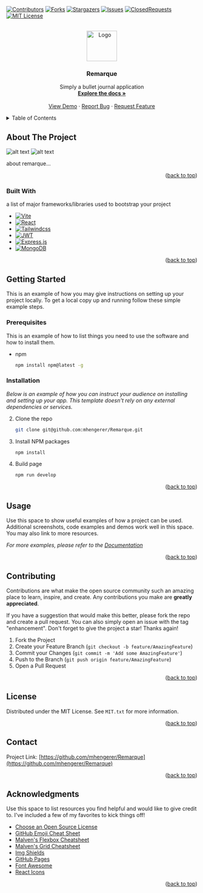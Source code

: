 <!-- Improved compatibility of back to top link: See: https://github.com/othneildrew/Best-README-Template/pull/73 -->

<a name="readme-top"></a>

[![Contributors][contributors-shield]][contributors-url]
[![Forks][forks-shield]][forks-url]
[![Stargazers][stars-shield]][stars-url]
[![Issues][issues-shield]][issues-url]
[![ClosedRequests][cr-shield]][cr-url]
[![MIT License][license-shield]][license-url]

<!-- PROJECT LOGO -->
<br />
<div align="center">
  <a href="https://github.com/mhengerer/Remarque">
    <img src="/client/public/RemarqueSmallLogo.svg" alt="Logo" width="80" height="80">
  </a>

  <h3 align="center">Remarque</h3>

  <p align="center">
    Simply a bullet journal application 
    <br />
    <a href="https://github.com/mhengerer/Remarque"><strong>Explore the docs »</strong></a>
    <br />
    <br />
    <a href="https://github.com/mhengerer/Remarque">View Demo</a>
    ·
    <a href="https://github.com/mhengerer/Remarque/issues">Report Bug</a>
    ·
    <a href="https://github.com/mhengerer/Remarque/issues">Request Feature</a>
  </p>
</div>

<!-- TABLE OF CONTENTS -->
<details>
  <summary>Table of Contents</summary>
  <ol>
    <li>
      <a href="#about-the-project">About The Project</a>
      <ul>
        <li><a href="#built-with">Built With</a></li>
      </ul>
    </li>
    <li>
      <a href="#getting-started">Getting Started</a>
      <ul>
        <li><a href="#prerequisites">Prerequisites</a></li>
        <li><a href="#installation">Installation</a></li>
      </ul>
    </li>
    <li><a href="#usage">Usage</a></li>
    <li><a href="#contributing">Contributing</a></li>
    <li><a href="#license">License</a></li>
    <li><a href="#contact">Contact</a></li>
    <li><a href="#acknowledgments">Acknowledgments</a></li>
  </ol>
</details>

<!-- ABOUT THE PROJECT -->

## About The Project

![alt text](./client/public/remarqueheroku2.png)
![alt text](./client/public/remarqueherokulogin.png)

about remarque...

<p align="right">(<a href="#readme-top">back to top</a>)</p>

### Built With

a list of major frameworks/libraries used to bootstrap your project

- [![Vite][vite.js]][vite-url]
- [![React][react.js]][react-url]
- [![Tailwindcss][tailwindcss]][tailwindcss-url]
- [![JWT][jwt]][jwt-url]
- [![Express.js][express.js]][express-url]
- [![MongoDB][mongodb]][mongodb-url]

<p align="right">(<a href="#readme-top">back to top</a>)</p>

<!-- GETTING STARTED -->

## Getting Started

This is an example of how you may give instructions on setting up your project locally.
To get a local copy up and running follow these simple example steps.

### Prerequisites

This is an example of how to list things you need to use the software and how to install them.

- npm
  ```sh
  npm install npm@latest -g
  ```

### Installation

_Below is an example of how you can instruct your audience on installing and setting up your app. This template doesn't rely on any external dependencies or services._

2. Clone the repo
   ```sh
   git clone git@github.com:mhengerer/Remarque.git
   ```
3. Install NPM packages
   ```sh
   npm install
   ```
4. Build page
   ```sh
   npm run develop
   ```

<p align="right">(<a href="#readme-top">back to top</a>)</p>

<!-- USAGE EXAMPLES -->

## Usage

Use this space to show useful examples of how a project can be used. Additional screenshots, code examples and demos work well in this space. You may also link to more resources.

_For more examples, please refer to the [Documentation](https://example.com)_

<p align="right">(<a href="#readme-top">back to top</a>)</p>

<!-- CONTRIBUTING -->

## Contributing

Contributions are what make the open source community such an amazing place to learn, inspire, and create. Any contributions you make are **greatly appreciated**.

If you have a suggestion that would make this better, please fork the repo and create a pull request. You can also simply open an issue with the tag "enhancement".
Don't forget to give the project a star! Thanks again!

1. Fork the Project
2. Create your Feature Branch (`git checkout -b feature/AmazingFeature`)
3. Commit your Changes (`git commit -m 'Add some AmazingFeature'`)
4. Push to the Branch (`git push origin feature/AmazingFeature`)
5. Open a Pull Request

<p align="right">(<a href="#readme-top">back to top</a>)</p>

<!-- LICENSE -->

## License

Distributed under the MIT License. See `MIT.txt` for more information.

<p align="right">(<a href="#readme-top">back to top</a>)</p>

<!-- CONTACT -->

## Contact

Project Link: [https://github.com/mhengerer/Remarque](https://github.com/mhengerer/Remarque)

<p align="right">(<a href="#readme-top">back to top</a>)</p>

<!-- ACKNOWLEDGMENTS -->

## Acknowledgments

Use this space to list resources you find helpful and would like to give credit to. I've included a few of my favorites to kick things off!

- [Choose an Open Source License](https://choosealicense.com)
- [GitHub Emoji Cheat Sheet](https://www.webpagefx.com/tools/emoji-cheat-sheet)
- [Malven's Flexbox Cheatsheet](https://flexbox.malven.co/)
- [Malven's Grid Cheatsheet](https://grid.malven.co/)
- [Img Shields](https://shields.io)
- [GitHub Pages](https://pages.github.com)
- [Font Awesome](https://fontawesome.com)
- [React Icons](https://react-icons.github.io/react-icons/search)

<p align="right">(<a href="#readme-top">back to top</a>)</p>

<!-- MARKDOWN LINKS & IMAGES -->
<!-- https://www.markdownguide.org/basic-syntax/#reference-style-links -->

[contributors-shield]: https://img.shields.io/github/contributors/mhengerer/Remarque.svg?style=for-the-badge
[contributors-url]: https://github.com/mhengerer/Remarque/graphs/contributors
[forks-shield]: https://img.shields.io/github/forks/mhengerer/Remarque.svg?style=for-the-badge
[forks-url]: https://github.com/mhengerer/Remarque/network/members
[stars-shield]: https://img.shields.io/github/stars/mhengerer/Remarque.svg?style=for-the-badge
[stars-url]: https://github.com/mhengerer/Remarque/stargazers
[issues-shield]: https://img.shields.io/github/issues/mhengerer/Remarque.svg?style=for-the-badge
[issues-url]: https://github.com/mhengerer/Remarqueissues
[cr-shield]: https://img.shields.io/github/issues-pr-closed-raw/mhengerer/Remarque.svg?style=for-the-badge
[cr-url]: https://github.com/mhengerer/Remarque/pulls?q=is%3Apr+is%3Aclosed
[license-shield]: https://img.shields.io/github/license/mhengerer/Remarque.svg?style=for-the-badge
[license-url]: https://github.com/mhengerer/Remarque/blob/master/LICENSE.txt
[product-screenshot]: client\public\remarqueherokulogin.png
[product-screenshot2]: client\public\remarqueheroku2.png
[vite.js]: https://img.shields.io/badge/vite-%23646CFF.svg?style=for-the-badge&logo=vite&logoColor=white
[vite-url]: https://vitejs.dev/
[react.js]: https://img.shields.io/badge/React-20232A?style=for-the-badge&logo=react&logoColor=61DAFB
[react-url]: https://reactjs.org/
[tailwindcss]: https://img.shields.io/badge/tailwindcss-%2338B2AC.svg?style=for-the-badge&logo=tailwind-css&logoColor=white
[tailwindcss-url]: https://tailwindcss.com/
[framer]: https://img.shields.io/badge/Framer-black?style=for-the-badge&logo=framer&logoColor=blue
[framer-url]: https://framerui.com/
[jwt]: https://img.shields.io/badge/JWT-black?style=for-the-badge&logo=JSON%20web%20tokens
[jwt-url]: https://jwt.io/
[express.js]: https://img.shields.io/badge/express.js-%23404d59.svg?style=for-the-badge&logo=express&logoColor=%2361DAFB
[express-url]: https://expressjs.com/
[mongodb]: https://img.shields.io/badge/MongoDB-%234ea94b.svg?style=for-the-badge&logo=mongodb&logoColor=white
[mongodb-url]: https://www.mongodb.com/
[redux]: https://img.shields.io/badge/redux-%23593d88.svg?style=for-the-badge&logo=redux&logoColor=white
[redux-url]: https://redux.js.org/

